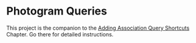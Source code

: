 # Photogram Queries

This project is the companion to the [Adding Association Query Shortcuts](https://chapters.firstdraft.com/chapters/778) Chapter. Go there for detailed instructions.
